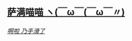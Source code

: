 ## [萨满喵喵 ヽ(￣ω￣(￣ω￣〃)](https://emlvirus.github.io/)

###### [啊啦 乃手滑了](..\homepage.html#table-of-contents)
